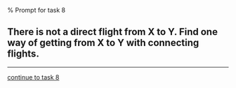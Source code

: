 % Prompt for task 8

## There is not a direct flight from X to Y. Find one way of getting from X to Y with connecting flights.

---

[continue to task 8](./task8-t.html)
